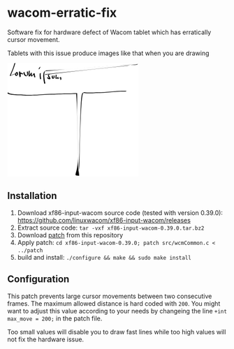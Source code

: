 # wacom-erratic-fix
Software fix for hardware defect of Wacom tablet which has erratically cursor movement.

Tablets with this issue produce images like that when you are drawing

![](https://github.com/flappix/wacom-erratic-fix/raw/master/path945.png)

## Installation

1. Download xf86-input-wacom source code (tested with version 0.39.0): https://github.com/linuxwacom/xf86-input-wacom/releases
2. Extract source code: ```tar -vxf xf86-input-wacom-0.39.0.tar.bz2```
3. Download [patch](https://raw.githubusercontent.com/flappix/wacom-erratic-fix/master/patch) from this repository
4. Apply patch: ```cd xf86-input-wacom-0.39.0; patch src/wcmCommon.c < ../patch```
4. build and install: ```./configure && make && sudo make install```


## Configuration
This patch prevents large cursor movements between two consecutive frames. The maximum allowed distance is hard coded with ```200```. You might want to adjust this value according to your needs by changeing the line ```+int max_move = 200;``` in the patch file.

Too small values will disable you to draw fast lines while too high values will not fix the hardware issue.
